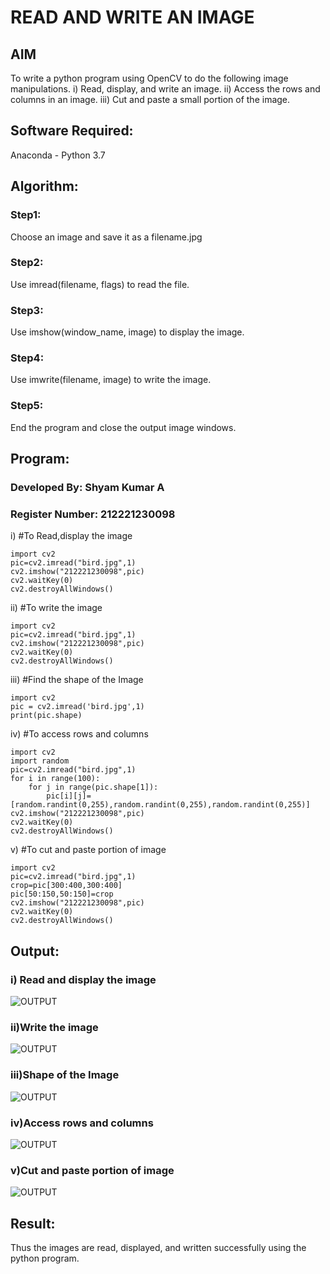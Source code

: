 # READ AND WRITE AN IMAGE
## AIM
To write a python program using OpenCV to do the following image manipulations.
i) Read, display, and write an image.
ii) Access the rows and columns in an image.
iii) Cut and paste a small portion of the image.

## Software Required:
Anaconda - Python 3.7
## Algorithm:
### Step1:
Choose an image and save it as a filename.jpg
### Step2:
Use imread(filename, flags) to read the file.
### Step3:
Use imshow(window_name, image) to display the image.
### Step4:
Use imwrite(filename, image) to write the image.
### Step5:
End the program and close the output image windows.
## Program:
### Developed By: Shyam Kumar A
### Register Number: 212221230098
i) #To Read,display the image
```
import cv2
pic=cv2.imread("bird.jpg",1)
cv2.imshow("212221230098",pic)
cv2.waitKey(0)
cv2.destroyAllWindows() 
```
ii) #To write the image
```
import cv2
pic=cv2.imread("bird.jpg",1)
cv2.imshow("212221230098",pic)
cv2.waitKey(0)
cv2.destroyAllWindows()
```
iii) #Find the shape of the Image
```
import cv2
pic = cv2.imread('bird.jpg',1)
print(pic.shape)
```
iv) #To access rows and columns

```
import cv2
import random
pic=cv2.imread("bird.jpg",1)
for i in range(100):
    for j in range(pic.shape[1]):
        pic[i][j]=[random.randint(0,255),random.randint(0,255),random.randint(0,255)]
cv2.imshow("212221230098",pic)
cv2.waitKey(0)
cv2.destroyAllWindows()
```
v) #To cut and paste portion of image
```
import cv2
pic=cv2.imread("bird.jpg",1)
crop=pic[300:400,300:400]
pic[50:150,50:150]=crop
cv2.imshow("212221230098",pic)
cv2.waitKey(0)
cv2.destroyAllWindows()
```

## Output:

### i) Read and display the image
![OUTPUT](SCR1.png)


### ii)Write the image
![OUTPUT](SCR2.png)

### iii)Shape of the Image
![OUTPUT](SCR3.png)


### iv)Access rows and columns
![OUTPUT](SCR4.png)

### v)Cut and paste portion of image
![OUTPUT](SCR5.png)

## Result:
Thus the images are read, displayed, and written successfully using the python program.


